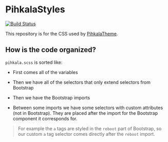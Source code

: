 # PihkalaStyles

[![Build Status](https://travis-ci.org/Tutrox/PihkalaStyles.svg?branch=master)](https://travis-ci.org/Tutrox/PihkalaStyles)

This repository is for the CSS used by [PihkalaTheme](https://github.com/Tutrox/PihkalaTheme).

## How is the code organized?

`pihkala.scss` is sorted like:

- First comes all of the variables

- Then we have all of the selectors that only extend selectors from Bootstrap

- Then we have the Bootstrap imports

- Between some imports we have some selectors with custom attributes (not in Bootstrap). They are placed after the import for the Bootstrap component it corresponds for.

> For example the `a` tags are styled in the `reboot` part of Bootstrap, so our custom `a` tag selector comes directly after the `reboot` import.
